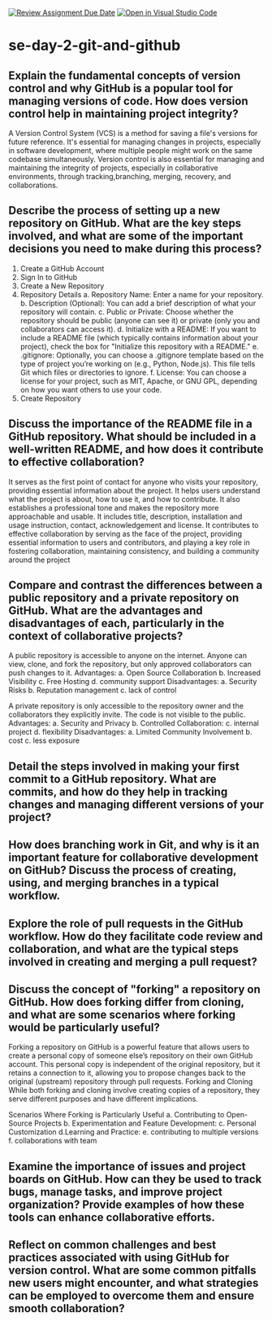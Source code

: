 [![Review Assignment Due Date](https://classroom.github.com/assets/deadline-readme-button-22041afd0340ce965d47ae6ef1cefeee28c7c493a6346c4f15d667ab976d596c.svg)](https://classroom.github.com/a/8wgCKhpZ)
[![Open in Visual Studio Code](https://classroom.github.com/assets/open-in-vscode-2e0aaae1b6195c2367325f4f02e2d04e9abb55f0b24a779b69b11b9e10269abc.svg)](https://classroom.github.com/online_ide?assignment_repo_id=15682967&assignment_repo_type=AssignmentRepo)
# se-day-2-git-and-github
## Explain the fundamental concepts of version control and why GitHub is a popular tool for managing versions of code. How does version control help in maintaining project integrity?
A Version Control System (VCS) is a method for saving a file's versions for future reference.  It's essential for managing changes in projects, especially in software development, where multiple people might work on the same codebase simultaneously. Version control is also essential for managing and maintaining the integrity of projects, especially in collaborative environments, through tracking,branching, merging, recovery, and collaborations.
 
## Describe the process of setting up a new repository on GitHub. What are the key steps involved, and what are some of the important decisions you need to make during this process?
1. Create a GitHub Account
2. Sign In to GitHub
3. Create a New Repository
4. Repository Details
   a. Repository Name: Enter a name for your repository.
   b. Description (Optional): You can add a brief description of what your repository will contain.
   c. Public or Private: Choose whether the repository should be public (anyone can see it) or private (only you and collaborators can access it).
   d. Initialize with a README: If you want to include a README file (which typically contains information about your project), check the box for "Initialize this repository with a README."
   e. .gitignore: Optionally, you can choose a .gitignore template based on the type of project you’re working on (e.g., Python, Node.js). This file tells Git which files or directories to ignore.
   f. License: You can choose a license for your project, such as MIT, Apache, or GNU GPL, depending on how you want others to use your code.
5. Create Repository

## Discuss the importance of the README file in a GitHub repository. What should be included in a well-written README, and how does it contribute to effective collaboration?

It serves as the first point of contact for anyone who visits your repository, providing essential information about the project. It helps users understand what the project is about, how to use it, and how to contribute. It also establishes a professional tone and makes the repository more approachable and usable. It includes title, description, installation and usage instruction, contact, acknowledgement and license. It contributes to effective collaboration by serving as the face of the project, providing essential information to users and contributors, and playing a key role in fostering collaboration, maintaining consistency, and building a community around the project

## Compare and contrast the differences between a public repository and a private repository on GitHub. What are the advantages and disadvantages of each, particularly in the context of collaborative projects?

A public repository is accessible to anyone on the internet. Anyone can view, clone, and fork the repository, but only approved collaborators can push changes to it.
Advantages:
  a. Open Source Collaboration
  b. Increased Visibility
  c. Free Hosting
  d. community support
Disadvantages:
  a. Security Risks
  b. Reputation management
  c. lack of control

  A private repository is only accessible to the repository owner and the collaborators they explicitly invite. The code is not visible to the public.
Advantages:
  a. Security and Privacy
  b. Controlled Collaboration:
  c. internal project
  d. flexibility
Disadvantages:
a. Limited Community Involvement
b. cost
c. less exposure

## Detail the steps involved in making your first commit to a GitHub repository. What are commits, and how do they help in tracking changes and managing different versions of your project?

## How does branching work in Git, and why is it an important feature for collaborative development on GitHub? Discuss the process of creating, using, and merging branches in a typical workflow.

## Explore the role of pull requests in the GitHub workflow. How do they facilitate code review and collaboration, and what are the typical steps involved in creating and merging a pull request?

## Discuss the concept of "forking" a repository on GitHub. How does forking differ from cloning, and what are some scenarios where forking would be particularly useful?

Forking a repository on GitHub is a powerful feature that allows users to create a personal copy of someone else’s repository on their own GitHub account. This personal copy is independent of the original repository, but it retains a connection to it, allowing you to propose changes back to the original (upstream) repository through pull requests.
Forking and Cloning
While both forking and cloning involve creating copies of a repository, they serve different purposes and have different implications.

Scenarios Where Forking is Particularly Useful
  a. Contributing to Open-Source Projects
  b. Experimentation and Feature Development:
  c. Personal Customization
  d.Learning and Practice:
  e. contributing to multiple versions
  f. collaborations with team
  
## Examine the importance of issues and project boards on GitHub. How can they be used to track bugs, manage tasks, and improve project organization? Provide examples of how these tools can enhance collaborative efforts.

## Reflect on common challenges and best practices associated with using GitHub for version control. What are some common pitfalls new users might encounter, and what strategies can be employed to overcome them and ensure smooth collaboration?
